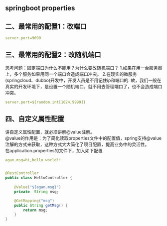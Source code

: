 ## springboot properties
   
## 二、最常用的配置1：改端口
``` yml
server.port=9090
```

## 三、最常用的配置2：改随机端口
思考问题：固定端口为什么不能用？为什么要改随机端口？
1.如果在用一台服务器上，多个服务如果用同一个端口会造成端口冲突。
2.在现实的微服务(springcloud、dubbo)开发中，开发人员是不用记住ip和端口的.
故，我们一般在真实的开发环境下，是设置一个随机端口，就不用去管理端口了，也不会造成端口冲突。
``` yml
server.port=${random.int[1024,9999]}
```

## 四、自定义属性配置
讲自定义属性配置，就必须讲解@value注解。<br>
@value的作用是：为了简化读取properties文件中的配置值，spring支持@value注解的方式来获取，这种方式大大简化了项目配置，提高业务中的灵活性。<br>
在application.properties的文件下，加入如下配置
``` yml
agan.msg=hi,hello world!!
```

``` java

@RestController
public class HelloController {
    
    @Value("${agan.msg}")
    private  String msg;

    @GetMapping("msg")
    public String getMsg() {
        return msg;
    }
}
```
